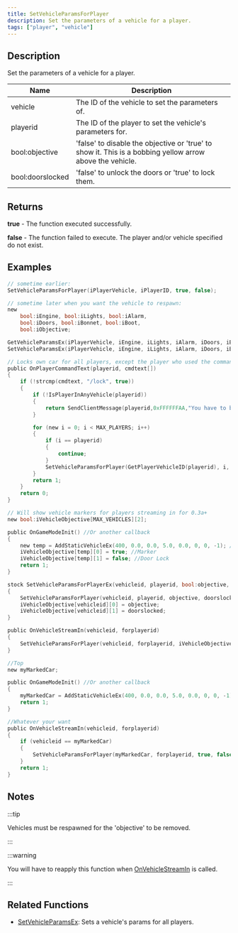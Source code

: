 ```yaml
---
title: SetVehicleParamsForPlayer
description: Set the parameters of a vehicle for a player.
tags: ["player", "vehicle"]
---
```


## Description

Set the parameters of a vehicle for a player.

| Name             | Description                                                                                              |
| ---------------- | -------------------------------------------------------------------------------------------------------- |
| vehicle          | The ID of the vehicle to set the parameters of.                                                          |
| playerid         | The ID of the player to set the vehicle's parameters for.                                                |
| bool:objective   | 'false' to disable the objective or 'true' to show it. This is a bobbing yellow arrow above the vehicle. |
| bool:doorslocked | 'false' to unlock the doors or 'true' to lock them.                                                      |

## Returns

**true** - The function executed successfully.

**false** - The function failed to execute. The player and/or vehicle specified do not exist.

## Examples

```c
// sometime earlier:
SetVehicleParamsForPlayer(iPlayerVehicle, iPlayerID, true, false);

// sometime later when you want the vehicle to respawn:
new
    bool:iEngine, bool:iLights, bool:iAlarm,
    bool:iDoors, bool:iBonnet, bool:iBoot,
    bool:iObjective;

GetVehicleParamsEx(iPlayerVehicle, iEngine, iLights, iAlarm, iDoors, iBonnet, iBoot, iObjective);
SetVehicleParamsEx(iPlayerVehicle, iEngine, iLights, iAlarm, iDoors, iBonnet, iBoot, false);

// Locks own car for all players, except the player who used the command.
public OnPlayerCommandText(playerid, cmdtext[])
{
    if (!strcmp(cmdtext, "/lock", true))
    {
        if (!IsPlayerInAnyVehicle(playerid))
        {
            return SendClientMessage(playerid,0xFFFFFFAA,"You have to be inside a vehicle.");
        }

        for (new i = 0; i < MAX_PLAYERS; i++)
        {
            if (i == playerid)
            {
                continue;
            }
            SetVehicleParamsForPlayer(GetPlayerVehicleID(playerid), i, false, true);
        }
        return 1;
    }
    return 0;
}

// Will show vehicle markers for players streaming in for 0.3a+
new bool:iVehicleObjective[MAX_VEHICLES][2];

public OnGameModeInit() //Or another callback
{
    new temp = AddStaticVehicleEx(400, 0.0, 0.0, 5.0, 0.0, 0, 0, -1); //ID 1
    iVehicleObjective[temp][0] = true; //Marker
    iVehicleObjective[temp][1] = false; //Door Lock
    return 1;
}

stock SetVehicleParamsForPlayerEx(vehicleid, playerid, bool:objective, bool:doorslocked)
{
    SetVehicleParamsForPlayer(vehicleid, playerid, objective, doorslocked);
    iVehicleObjective[vehicleid][0] = objective;
    iVehicleObjective[vehicleid][1] = doorslocked;
}

public OnVehicleStreamIn(vehicleid, forplayerid)
{
    SetVehicleParamsForPlayer(vehicleid, forplayerid, iVehicleObjective[vehicleid][0], iVehicleObjective[vehicleid][1]);
}

//Top
new myMarkedCar;

public OnGameModeInit() //Or another callback
{
    myMarkedCar = AddStaticVehicleEx(400, 0.0, 0.0, 5.0, 0.0, 0, 0, -1); // For example: Black Landstalker near Blueberry Acres
    return 1;
}

//Whatever your want
public OnVehicleStreamIn(vehicleid, forplayerid)
{
    if (vehicleid == myMarkedCar)
    {
        SetVehicleParamsForPlayer(myMarkedCar, forplayerid, true, false); // marker can be visible only if the vehicle streamed for player
    }
    return 1;
}
```

## Notes

:::tip

Vehicles must be respawned for the 'objective' to be removed.

:::

:::warning

You will have to reapply this function when [OnVehicleStreamIn](../callbacks/OnVehicleStreamIn) is called.

:::

## Related Functions

- [SetVehicleParamsEx](SetVehicleParamsEx): Sets a vehicle's params for all players.
